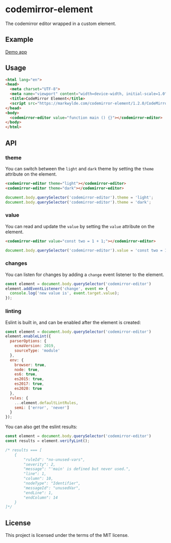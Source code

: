 # codemirror-element

The codemirror editor wrapped in a custom element.

## Example

[Demo app](https://markwylde.com/codemirror-element/1.2.0/)

## Usage

```html
<html lang="en">
<head>
  <meta charset="UTF-8">
  <meta name="viewport" content="width=device-width, initial-scale=1.0">
  <title>CodeMirror Element</title>
  <script src="https://markwylde.com/codemirror-element/1.2.0/CodeMirrorEditor.js"></script>
</head>
<body>
  <codemirror-editor value="function main () {}"></codemirror-editor>
</body>
</html>
```

## API

### theme
You can switch between the `light` and `dark` theme by setting the `theme` attribute on the element.

```html
<codemirror-editor theme="light"></codemirror-editor>
<codemirror-editor theme="dark"></codemirror-editor>
```

```js
document.body.querySelector('codemirror-editor').theme = 'light';
document.body.querySelector('codemirror-editor').theme = 'dark';
```

### value
You can read and update the `value` by setting the `value` attribute on the element.

```html
<codemirror-editor value="const two = 1 + 1;"></codemirror-editor>
```

```js
document.body.querySelector('codemirror-editor').value = 'const two = 1 + 1;';
```

### changes
You can listen for changes by adding a `change` event listener to the element.

```js
const element = document.body.querySelector('codemirror-editor')
element.addEventListener('change', event => {
  console.log('new value is', event.target.value);
});
```

### linting
Eslint is built in, and can be enabled after the element is created:

```js
const element = document.body.querySelector('codemirror-editor')
element.enableLint({
  parserOptions: {
    ecmaVersion: 2019,
    sourceType: 'module'
  },
  env: {
    browser: true,
    node: true,
    es6: true,
    es2015: true,
    es2017: true,
    es2020: true
  },
  rules: {
    ...element.defaultLintRules,
    semi: ['error', 'never']
  }
});
```

You can also get the eslint results:

```js
const element = document.body.querySelector('codemirror-editor')
const results = element.verifyLint();

/* results === [
    {
        "ruleId": "no-unused-vars",
        "severity": 2,
        "message": "'main' is defined but never used.",
        "line": 1,
        "column": 10,
        "nodeType": "Identifier",
        "messageId": "unusedVar",
        "endLine": 1,
        "endColumn": 14
    }
]*/
```

## License
This project is licensed under the terms of the MIT license.
